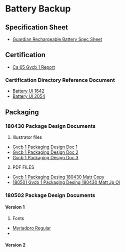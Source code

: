 # Battery Backup

## Specification Sheet
* [Guardian Rechargeable Battery Spec Sheet](/uploads/guardian-rechargeable-battery-spec-sheet.pdf "Guardian Rechargeable Battery Spec Sheet")

## Certification
* [Ca 65 Gvcb 1 Report](/uploads/ca-65-gvcb-1-report.pdf "Ca 65 Gvcb 1 Report")

### Certification Directory Reference Document
* [Battery Ul 1642](/uploads/battery-ul-1642.pdf "Battery Ul 1642")
* [Battery Ul 2054](/uploads/battery-ul-2054.pdf "Battery Ul 2054")

## Packaging

### 180430 Package Design Documents
1. Illustrator files
* [Gvcb 1 Packaging Design Doc 1](/uploads/gvcb-1-packaging-design-doc-1.ai "Gvcb 1 Packaging Design Doc 1")
* [Gvcb 1 Packaging Design Doc 2](/uploads/gvcb-1-packaging-design-doc-2.ai "Gvcb 1 Packaging Design Doc 2")
* [Gvcb 1 Packaging Design Doc 3](/uploads/gvcb-1-packaging-design-doc-3.ai "Gvcb 1 Packaging Design Doc 3")

2. PDF FILES
* [Gvcb 1 Packaging Desing 180430 Matt Copy](/uploads/gvcb-1-packaging-desing-180430-matt-copy.pdf "Gvcb 1 Packaging Desing 180430 Matt Copy")
* [180501 Gvcb 1 Packaging Desing 180430 Matt Jp Ol](/uploads/180501-gvcb-1-packaging-desing-180430-matt-jp-ol.pdf "180501 Gvcb 1 Packaging Desing 180430 Matt Jp Ol")

### 180502 Package Design Documents
#### Version 1
1. Fonts
* [Myriadpro Regular](/uploads/myriadpro-regular.otf "Myriadpro Regular")
* 
#### Version 2

